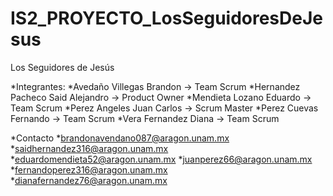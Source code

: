 # IS2_PROYECTO_LosSeguidoresDeJesus

Los Seguidores de Jesús

*Integrantes:
  *Avedaño Villegas Brandon           -> Team Scrum
  *Hernandez Pacheco Said Alejandro   -> Product Owner
  *Mendieta Lozano Eduardo            -> Team Scrum
  *Perez Angeles Juan Carlos          -> Scrum Master
  *Perez Cuevas Fernando              -> Team Scrum
  *Vera Fernandez Diana               -> Team Scrum
  
 *Contacto
  *brandonavendano087@aragon.unam.mx
  *saidhernandez316@aragon.unam.mx
  *eduardomendieta52@aragon.unam.mx
  *juanperez66@aragon.unam.mx
  *fernandoperez316@aragon.unam.mx
  *dianafernandez76@aragon.unam.mx
